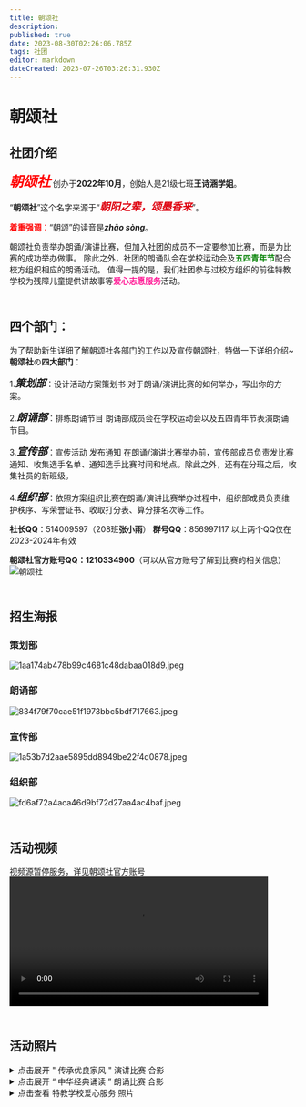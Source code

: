 ```yaml
---
title: 朝颂社
description: 
published: true
date: 2023-08-30T02:26:06.785Z
tags: 社团
editor: markdown
dateCreated: 2023-07-26T03:26:31.930Z
---
```


# 朝颂社
## 社团介绍
<font size=5 face=楷体 color=red>***朝颂社***</font> 创办于**2022年10月**，创始人是21级七班**王诗涵学姐**。

“**朝颂社**”这个名字来源于“<font color=deeporange size=4>***朝阳之辈，颂墨香来***</font>”。

<font color=red>**着重强调**：</font>“朝颂”的读音是***zhāo sòng***。

朝颂社负责举办朗诵/演讲比赛，但加入社团的成员不一定要参加比赛，而是为比赛的成功举办做事。
除此之外，社团的朗诵队会在学校运动会及<font color=green>**五四青年节**</font>配合校方组织相应的朗诵活动。
值得一提的是，我们社团参与过校方组织的前往特教学校为残障儿童提供讲故事等<font color=deeppink>**爱心志愿服务**</font>活动。
## <br>四个部门：
为了帮助新生详细了解朝颂社各部门的工作以及宣传朝颂社，特做一下详细介绍~
**朝颂社**の**四大部门**：

1.<font size=4 face=楷体>***策划部***</font>：设计活动方案策划书
对于朗诵/演讲比赛的如何举办，写出你的方案。

2.<font size=4 face=楷体>***朗诵部***</font>：排练朗诵节目
朗诵部成员会在学校运动会以及五四青年节表演朗诵节目。

3.<font size=4 face=楷体>***宣传部***</font>：宣传活动 发布通知
在朗诵/演讲比赛举办前，宣传部成员负责发比赛通知、收集选手名单、通知选手比赛时间和地点。除此之外，还有在分班之后，收集社员的新班级。

4.<font size=4 face=楷体>***组织部***</font>：依照方案组织比赛在朗诵/演讲比赛举办过程中，组织部成员负责维护秩序、写荣誉证书、收取打分表、算分排名次等工作。

**社长QQ**：514009597（208班**张小雨**）
**群号QQ**：856997117
以上两个QQ仅在2023-2024年有效

**朝颂社官方账号QQ：1210334900**（可以从官方账号了解到比赛的相关信息）
![朝颂社](https://s1.imagehub.cc/images/2023/08/14/42853f1ed5fe7c09f7b15261422f713a.th.jpeg)
## <br>招生海报
### 策划部
<img src="https://s1.imagehub.cc/images/2023/08/15/1aa174ab478b99c4681c48dabaa018d9.jpeg" alt="1aa174ab478b99c4681c48dabaa018d9.jpeg" border="0">

### 朗诵部
<img src="https://s1.imagehub.cc/images/2023/08/15/834f79f70cae51f1973bbc5bdf717663.jpeg" alt="834f79f70cae51f1973bbc5bdf717663.jpeg" border="0">

### 宣传部
<img src="https://s1.imagehub.cc/images/2023/08/15/1a53b7d2aae5895dd8949be22f4d0878.jpeg" alt="1a53b7d2aae5895dd8949be22f4d0878.jpeg" border="0">

### 组织部
<img src="https://s1.imagehub.cc/images/2023/08/15/fd6af72a4aca46d9bf72d27aa4ac4baf.jpeg" alt="fd6af72a4aca46d9bf72d27aa4ac4baf.jpeg" border="0">

## <br>活动视频
视频源暂停服务，详见朝颂社官方账号
<video 
src="https://photovideo.photo.qq.com/1074_0bc3oysaisaae4ad7wdagvsde5qeatbaaosa.f0.mp4?dis_k=87adfa1679cc076bd0c4006ecdf72c4b&dis_t=1693362285&vuin=729257410&owner=MTIxMDMzNDkwMA==" controls title=‘朝颂社活动视频’ width=90%>
</video>

## <br>活动照片
<details>
  <summary>点击展开 " 传承优良家风 " 演讲比赛 合影</summary>
  <p>
<img src="https://s1.imagehub.cc/images/2023/08/15/53c4d48ad7324fa48c0fb3abd8cae1df.png" alt="53c4d48ad7324fa48c0fb3abd8cae1df.png" border="0">
  </p>
</details>

<details>
  <summary>点击展开 “ 中华经典诵读 ” 朗诵比赛 合影</summary>
  <p>
<img src="https://s1.imagehub.cc/images/2023/08/14/589eb448f4ae9290d.jpeg" alt="589eb448f4ae9290d.jpeg" border="0">
<img src="https://s1.imagehub.cc/images/2023/08/14/64be2c6df58b9c812.jpeg" alt="64be2c6df58b9c812.jpeg" border="0"></p>
</details>
<details>
  <summary>点击查看 特教学校爱心服务 照片</summary>
  <p><img src="https://s1.imagehub.cc/images/2023/08/14/2184b2fd1b72adec8.jpeg" alt="2184b2fd1b72adec8.jpeg" border="0">
<img src="https://s1.imagehub.cc/images/2023/08/14/154ea9762f270d2ff.jpeg" alt="154ea9762f270d2ff.jpeg" border="0"></p>
</details>
